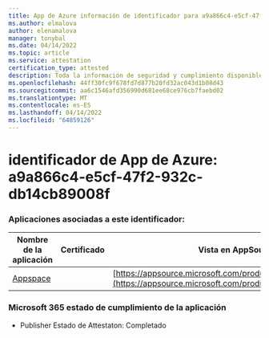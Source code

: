 ```yaml
---
title: App de Azure información de identificador para a9a866c4-e5cf-47f2-932c-db14cb89008f
ms.author: elmalova
author: elenamalova
manager: tonybal
ms.date: 04/14/2022
ms.topic: article
ms.service: attestation
certification_type: attested
description: Toda la información de seguridad y cumplimiento disponible para a9a866c4-e5cf-47f2-932c-db14cb89008f.
ms.openlocfilehash: 44ff30fc9f678fd7d877b20fd32ac043d1b08d43
ms.sourcegitcommit: aa6c1546afd356990d681ee68ce976cb7faebd02
ms.translationtype: MT
ms.contentlocale: es-ES
ms.lasthandoff: 04/14/2022
ms.locfileid: "64859126"
---
```

# <a name="azure-app-id-a9a866c4-e5cf-47f2-932c-db14cb89008f"></a>identificador de App de Azure: a9a866c4-e5cf-47f2-932c-db14cb89008f


### <a name="apps-associated-with-this-id"></a>Aplicaciones asociadas a este identificador:
| **Nombre de la aplicación** | **Certificado** | **Vista en AppSource** |
|--------------|---------------|-----------------------|
| [Appspace](../forward/WA200001738.md) |  | [https://appsource.microsoft.com/product/office/WA200001738](https://appsource.microsoft.com/product/office/WA200001738) |

### <a name="microsoft-365-app-compliance-status"></a>Microsoft 365 estado de cumplimiento de la aplicación
- Publisher Estado de Attestaton: Completado
